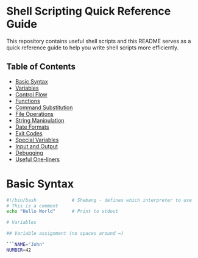 # Shell Scripting Quick Reference Guide

This repository contains useful shell scripts and this README serves as a quick reference guide to help you write shell scripts more efficiently.

## Table of Contents
- [Basic Syntax](#basic-syntax)
- [Variables](#variables)
- [Control Flow](#control-flow)
- [Functions](#functions)
- [Command Substitution](#command-substitution)
- [File Operations](#file-operations)
- [String Manipulation](#string-manipulation)
- [Date Formats](#date-formats)
- [Exit Codes](#exit-codes)
- [Special Variables](#special-variables)
- [Input and Output](#input-and-output)
- [Debugging](#debugging)
- [Useful One-liners](#useful-one-liners)

# Basic Syntax

```bash
#!/bin/bash             # Shebang - defines which interpreter to use
# This is a comment
echo "Hello World"      # Print to stdout

# Variables

## Variable assignment (no spaces around =)

```NAME="John"
NUMBER=42
